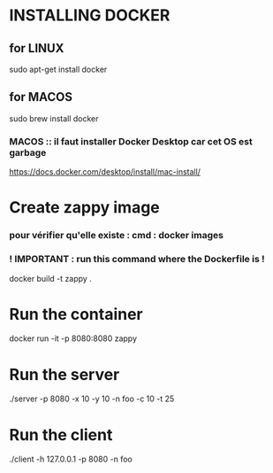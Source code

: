 # INSTALLING DOCKER
## for LINUX
sudo apt-get install docker
## for MACOS
sudo brew install docker
### MACOS :: il faut installer Docker Desktop car cet OS est garbage
https://docs.docker.com/desktop/install/mac-install/

# Create zappy image
### pour vérifier qu'elle existe : cmd : docker images
### ! IMPORTANT : run this command where the Dockerfile is !
docker build -t zappy .

# Run the container
docker run -it -p 8080:8080 zappy

# Run the server
./server -p 8080 -x 10 -y 10 -n foo -c 10 -t 25
# Run the client
./client -h 127.0.0.1 -p 8080 -n foo
